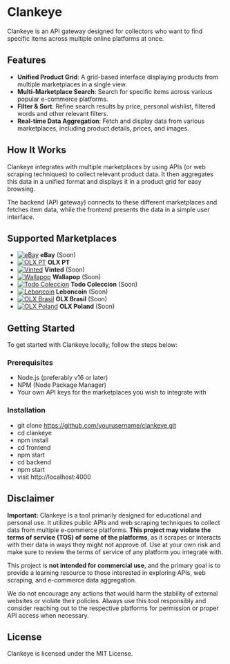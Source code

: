 # Clankeye

Clankeye is an API gateway designed for collectors who want to find specific items across multiple  online platforms at once.

## Features

- **Unified Product Grid**: A grid-based interface displaying products from multiple marketplaces in a single view.
- **Multi-Marketplace Search**: Search for specific items across various popular e-commerce platforms.
- **Filter & Sort**: Refine search results by price, personal wishlist, filtered words and other relevant filters.
- **Real-time Data Aggregation**: Fetch and display data from various marketplaces, including product details, prices, and images.

## How It Works

Clankeye integrates with multiple marketplaces by using APIs (or web scraping techniques) to collect relevant product data. It then aggregates this data in a unified format and displays it in a product grid for easy browsing.

The backend (API gateway) connects to these different marketplaces and fetches item data, while the frontend presents the data in a simple user interface.

## Supported Marketplaces

- [![eBay](https://upload.wikimedia.org/wikipedia/commons/a/a4/eBay_Logo_2012.svg)](https://www.ebay.com) **eBay** (Soon)
- [![OLX PT](https://upload.wikimedia.org/wikipedia/commons/thumb/1/19/OLX_logo.svg/1200px-OLX_logo.svg.png)](https://www.olx.pt) **OLX PT**
- [![Vinted](https://upload.wikimedia.org/wikipedia/commons/thumb/2/28/Vinted_logo.svg/1200px-Vinted_logo.svg.png)](https://www.vinted.pt) **Vinted** (Soon)
- [![Wallapop](https://upload.wikimedia.org/wikipedia/commons/6/6b/Wallapop_logo.png)](https://www.wallapop.com) **Wallapop** (Soon)
- [![Todo Coleccion](https://upload.wikimedia.org/wikipedia/commons/0/07/TodoColeccion_logo.png)](https://www.todocoleccion.net) **Todo Coleccion** (Soon)
- [![Leboncoin](https://upload.wikimedia.org/wikipedia/commons/thumb/a/a7/Le_Boncoin_logo.svg/1200px-Le_Boncoin_logo.svg.png)](https://www.leboncoin.fr) **Leboncoin** (Soon)
- [![OLX Brasil](https://upload.wikimedia.org/wikipedia/commons/thumb/2/2b/OLX_logo.svg/1200px-OLX_logo.svg.png)](https://www.olx.com.br) **OLX Brasil** (Soon)
- [![OLX Poland](https://upload.wikimedia.org/wikipedia/commons/thumb/2/2b/OLX_logo.svg/1200px-OLX_logo.svg.png)](https://www.olx.pl) **OLX Poland** (Soon)


## Getting Started

To get started with Clankeye locally, follow the steps below:

### Prerequisites

- Node.js (preferably v16 or later)
- NPM (Node Package Manager)
- Your own API keys for the marketplaces you wish to integrate with

### Installation

- git clone https://github.com/yourusername/clankeye.git
- cd clankeye
- npm install
- cd frontend
- npm start
- cd backend
- npm start
- visit http://localhost:4000
   
## Disclaimer

**Important:** Clankeye is a tool primarily designed for educational and personal use. It utilizes public APIs and web scraping techniques to collect data from multiple e-commerce platforms. **This project may violate the terms of service (TOS) of some of the platforms**, as it scrapes or interacts with their data in ways they might not approve of. Use at your own risk and make sure to review the terms of service of any platform you integrate with.

This project is **not intended for commercial use**, and the primary goal is to provide a learning resource to those interested in exploring APIs, web scraping, and e-commerce data aggregation.

We do not encourage any actions that would harm the stability of external websites or violate their policies. Always use this tool responsibly and consider reaching out to the respective platforms for permission or proper API access when necessary.

## License

Clankeye is licensed under the MIT License.

